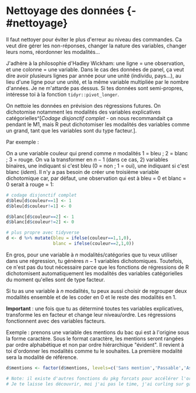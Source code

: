 
# Nettoyage des données {- #nettoyage}



Il faut nettoyer pour éviter le plus d'erreur au niveau des commandes. Ca veut dire gérer les non-réponses, changer la nature des variables, changer leurs noms, réordonner les modalités...

J'adhère à la philosophie d'Hadley Wickham: une ligne = une observation, et une colonne = une variable. Dans le cas des données de panel, ça veut dire avoir plusieurs lignes par année pour une unité (individu, pays...), au lieu d'une ligne pour une unité, et la même variable multipliée par le nombre d'années. Je ne m'attarde pas dessus. Si tes données sont semi-propres, intéresse toi à la fonction `tidyr::pivot_longer`.

On nettoie les données en prévision des régressions futures. On dichotomise notamment les modalités des variables explicatives catégorielles^[*Codage disjonctif complet* - on nous recommandait ça pendant le M1, mais R peut dichotomiser les modalités des variables comme un grand, tant que les variables sont du type facteur.].

Par exemple :

On a une variable couleur qui prend comme $n$ modalités 1 = bleu ; 2 = blanc ; 3 = rouge. On va la transformer en $n-1$ (dans ce cas, 2) variables binaires, une indiquant si c'est bleu (0 = non ; 1 = oui), une indiquant si c'est blanc (*idem*). Il n'y a pas besoin de créer une troisième variable dichotomique car, par défaut, une observation qui est à bleu = 0 et blanc = 0 serait à rouge = 1:


```r
# codage disjonctif complet
d$bleu[d$couleur==1] <- 1
d$bleu[d$couleur!=1] <- 0

d$blanc[d$couleur==2] <- 1
d$blanc[d$couleur!=2] <- 0

# plus propre avec tidyverse
d <- d %>% mutate(bleu = ifelse(couleur==1,1,0),
                  blanc = ifelse(couleur==2,1,0))
```

En gros, pour une variable à $n$ modalités/catégories que tu veux utiliser dans une régression, tu génères $n-1$ variables dichotomiques. Toutefois, ce n'est pas du tout nécessaire parce que les fonctions de régressions de R dichotomisent automatiquement les modalités des variables catégorielles du moment qu'elles sont de type facteur.

Si tu as une variable à $n$ modalités, tu peux aussi choisir de regrouper deux modalités ensemble et de les coder en 0 et le reste des modalités en 1.

**Important** : une fois que tu as déterminé toutes tes variables explicatives, transforme les en facteur et change leur niveau/ordre. Les régressions fonctionnent avec des variables facteurs.

Exemple : prenons une variable des mentions du bac qui est à l'origine sous la forme caractère. Sous le format caractère, les mentions seront rangées par ordre alphabétique et non par ordre hiérarchique "évident". Il revient à toi d'ordonner les modalités comme tu le souhaites. La première modalité sera la modalité de référence.


```r
d$mentions <- factor(d$mentions, levels=c('Sans mention','Passable','Assez bien','Bien','Très bien'))

# Note: il existe d'autres fonctions du pkg forcats pour accélérer l'ordonnancement des modalités. 
# Je te laisse les découvrir, moi j'ai pas le time, j'ai curling sur gazon.
```
